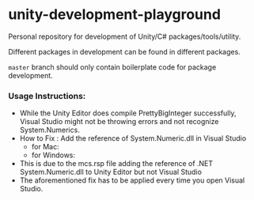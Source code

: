 # unity-development-playground
Personal repository for development of Unity/C# packages/tools/utility.

Different packages in development can be found in different packages.

`master` branch should only contain boilerplate code for package development.


### Usage Instructions:

* While the Unity Editor does compile PrettyBigInteger successfully, Visual Studio might not be throwing errors and not recognize System.Numerics.
 * How to Fix : Add the reference of System.Numeric.dll in Visual Studio
   * for Mac:
   * for Windows:
 * This is due to the mcs.rsp file adding the reference of .NET System.Numeric.dll to Unity Editor but not Visual Studio
 * The aforementioned fix has to be applied every time you open Visual Studio.
